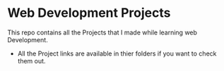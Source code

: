 
# Web Development Projects

This repo contains all the Projects that I made while learning web Development. 

- All the Project links are available in thier folders if you want to check them out.

